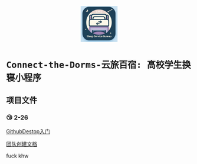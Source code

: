 <div align="center">
	<img src="assets/TeamLogo.png" alt="Editor" width="100">
</div>

#  `Connect-the-Dorms-云旅百宿: 高校学生换寝小程序`

## 项目文件

### :kissing_heart: 2-26 

[GithubDestop入门](doc/GithubDestop入门/GithubIntroductionForMembers.docx)

[团队创建文档](doc/团队创建文档/readme.md)




fuck khw




